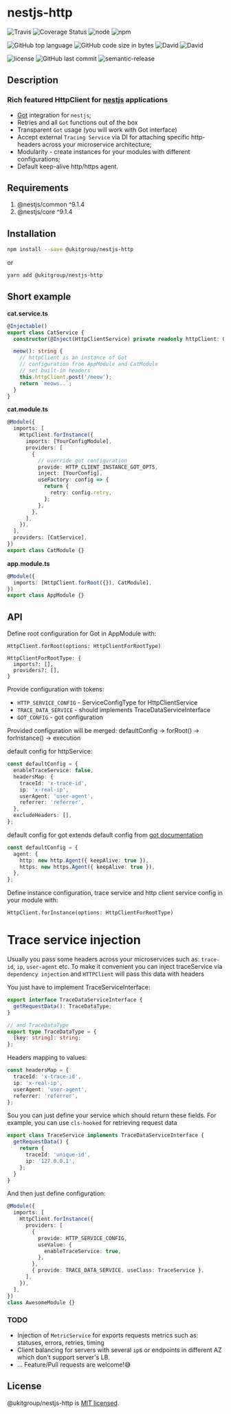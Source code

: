 # nestjs-http

![Travis](https://img.shields.io/travis/ukitgroup/nestjs-http/master.svg?style=flat-square)
![Coverage Status](https://coveralls.io/repos/github/ukitgroup/nestjs-http/badge.svg?branch=master)
![node](https://img.shields.io/node/v/@ukitgroup/nestjs-http.svg?style=flat-square)
![npm](https://img.shields.io/npm/v/@ukitgroup/nestjs-http.svg?style=flat-square)

![GitHub top language](https://img.shields.io/github/languages/top/ukitgroup/nestjs-http.svg?style=flat-square)
![GitHub code size in bytes](https://img.shields.io/github/languages/code-size/ukitgroup/nestjs-http.svg?style=flat-square)
![David](https://img.shields.io/david/ukitgroup/nestjs-http.svg?style=flat-square)
![David](https://img.shields.io/david/dev/ukitgroup/nestjs-http.svg?style=flat-square)

![license](https://img.shields.io/github/license/ukitgroup/nestjs-http.svg?style=flat-square)
![GitHub last commit](https://img.shields.io/github/last-commit/ukitgroup/nestjs-http.svg?style=flat-square)
![semantic-release](https://img.shields.io/badge/%20%20%F0%9F%93%A6%F0%9F%9A%80-semantic--release-e10079.svg?style=flat-square)

## Description

### Rich featured HttpClient for [nestjs](https://nestjs.com/) applications

- [Got](https://www.npmjs.com/package/got) integration for `nestjs`;
- Retries and all `Got` functions out of the box
- Transparent `Got` usage (you will work with Got interface)
- Accept external `Tracing Service` via DI for attaching specific http-headers across your microservice architecture;
- Modularity - create instances for your modules with different configurations;
- Default keep-alive http/https agent.

## Requirements

1. @nestjs/common ^9.1.4
2. @nestjs/core ^9.1.4

## Installation

```bash
npm install --save @ukitgroup/nestjs-http
```

or

```bash
yarn add @ukitgroup/nestjs-http
```

## Short example

**cat.service.ts**

```typescript
@Injectable()
export class CatService {
  constructor(@Inject(HttpClientService) private readonly httpClient: Got) {}

  meow(): string {
    // httpClient is an instance of Got
    // configuration from AppModule and CatModule
    // set built-in headers
    this.httpClient.post('/meow');
    return `meows..`;
  }
}
```

**cat.module.ts**

```typescript
@Module({
  imports: [
    HttpClient.forInstance({
      imports: [YourConfigModule],
      providers: [
        {
          // override got configuration
          provide: HTTP_CLIENT_INSTANCE_GOT_OPTS,
          inject: [YourConfig],
          useFactory: config => {
            return {
              retry: config.retry,
            };
          },
        },
      ],
    }),
  ],
  providers: [CatService],
})
export class CatModule {}
```

**app.module.ts**

```typescript
@Module({
  imports: [HttpClient.forRoot({}), CatModule],
})
export class AppModule {}
```

## API

Define root configuration for Got in AppModule with:

```
HttpClient.forRoot(options: HttpClientForRootType)
```

```
HttpClientForRootType: {
  imports?: [],
  providers?: [],
}
```

Provide configuration with tokens:

- `HTTP_SERVICE_CONFIG` - ServiceConfigType for HttpClientService
- `TRACE_DATA_SERVICE` - should implements TraceDataServiceInterface
- `GOT_CONFIG` - got configuration

Provided configuration will be merged:
defaultConfig -> forRoot() -> forInstance() -> execution

default config for httpService:

```typescript
const defaultConfig = {
  enableTraceService: false,
  headersMap: {
    traceId: 'x-trace-id',
    ip: 'x-real-ip',
    userAgent: 'user-agent',
    referrer: 'referrer',
  },
  excludeHeaders: [],
};
```

default config for got extends default config from [got documentation](https://github.com/sindresorhus/got)

```typescript
const defaultConfig = {
  agent: {
    http: new http.Agent({ keepAlive: true }),
    https: new https.Agent({ keepAlive: true }),
  },
};
```

Define instance configuration, trace service and http client service config in your module with:

```
HttpClient.forInstance(options: HttpClientForRootType)
```

# Trace service injection

Usually you pass some headers across your microservices such as: `trace-id`, `ip`, `user-agent` etc.
To make it convenient you can inject traceService via `dependency injection` and `HTTPClient` will pass this data with headers

You just have to implement TraceServiceInterface:

```typescript
export interface TraceDataServiceInterface {
  getRequestData(): TraceDataType;
}

// and TraceDataType
export type TraceDataType = {
  [key: string]: string;
};
```

Headers mapping to values:

```typescript
const headersMap = {
  traceId: 'x-trace-id',
  ip: 'x-real-ip',
  userAgent: 'user-agent',
  referrer: 'referrer',
};
```

Sou you can just define your service which should return these fields. For example, you can use `cls-hooked` for retrieving request data

```typescript
export class TraceService implements TraceDataServiceInterface {
  getRequestData() {
    return {
      traceId: 'unique-id',
      ip: '127.0.0.1',
    };
  }
}
```

And then just define configuration:

```typescript
@Module({
  imports: [
    HttpClient.forInstance({
      providers: [
        {
          provide: HTTP_SERVICE_CONFIG,
          useValue: {
            enableTraceService: true,
          },
        },
        { provide: TRACE_DATA_SERVICE, useClass: TraceService },
      ],
    }),
  ],
})
class AwesomeModule {}
```

### TODO

- Injection of `MetricService` for exports requests metrics such as: statuses, errors, retries, timing
- Client balancing for servers with several `ip`s or endpoints in different AZ which don't support server's LB.
- ... Feature/Pull requests are welcome!😅

## License

@ukitgroup/nestjs-http is [MIT licensed](LICENSE).
